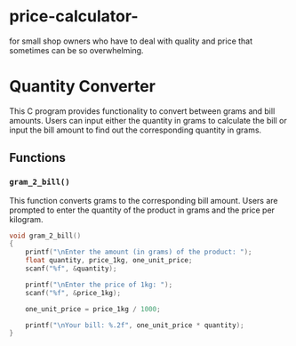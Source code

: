 # price-calculator-
for small shop owners who have to deal with quality and price that sometimes can be so overwhelming. 
# Quantity Converter

This C program provides functionality to convert between grams and bill amounts. Users can input either the quantity in grams to calculate the bill or input the bill amount to find out the corresponding quantity in grams.

## Functions

### `gram_2_bill()`

This function converts grams to the corresponding bill amount. Users are prompted to enter the quantity of the product in grams and the price per kilogram.

```c
void gram_2_bill()
{
    printf("\nEnter the amount (in grams) of the product: ");
    float quantity, price_1kg, one_unit_price;
    scanf("%f", &quantity);

    printf("\nEnter the price of 1kg: ");
    scanf("%f", &price_1kg);

    one_unit_price = price_1kg / 1000;

    printf("\nYour bill: %.2f", one_unit_price * quantity);
}
